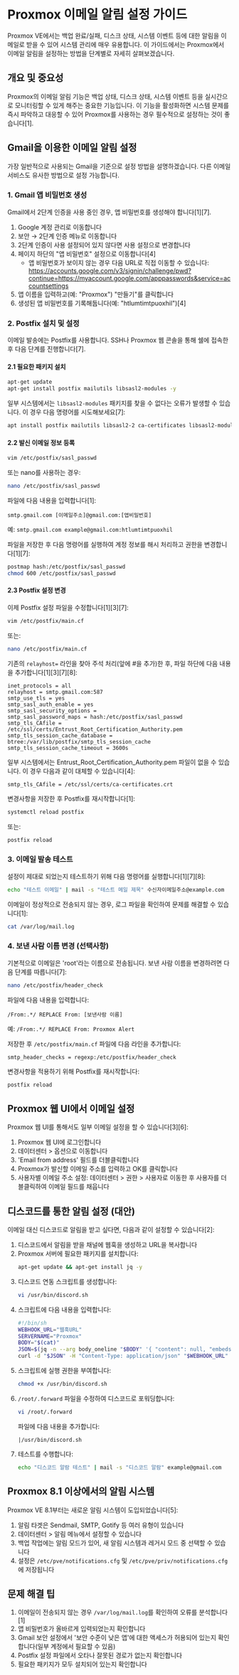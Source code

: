 # Proxmox 이메일 알림 설정 가이드

Proxmox VE에서는 백업 완료/실패, 디스크 상태, 시스템 이벤트 등에 대한 알림을 이메일로 받을 수 있어 시스템 관리에 매우 유용합니다. 이 가이드에서는 Proxmox에서 이메일 알림을 설정하는 방법을 단계별로 자세히 살펴보겠습니다.

## 개요 및 중요성

Proxmox의 이메일 알림 기능은 백업 상태, 디스크 상태, 시스템 이벤트 등을 실시간으로 모니터링할 수 있게 해주는 중요한 기능입니다. 이 기능을 활성화하면 시스템 문제를 즉시 파악하고 대응할 수 있어 Proxmox를 사용하는 경우 필수적으로 설정하는 것이 좋습니다[1].

## Gmail을 이용한 이메일 알림 설정

가장 일반적으로 사용되는 Gmail을 기준으로 설정 방법을 설명하겠습니다. 다른 이메일 서비스도 유사한 방법으로 설정 가능합니다.

### 1. Gmail 앱 비밀번호 생성

Gmail에서 2단계 인증을 사용 중인 경우, 앱 비밀번호를 생성해야 합니다[1][7].

1. Google 계정 관리로 이동합니다
2. 보안 → 2단계 인증 메뉴로 이동합니다
3. 2단계 인증이 사용 설정되어 있지 않다면 사용 설정으로 변경합니다
4. 페이지 하단의 "앱 비밀번호" 설정으로 이동합니다[4]
   - 앱 비밀번호가 보이지 않는 경우 다음 URL로 직접 이동할 수 있습니다: https://accounts.google.com/v3/signin/challenge/pwd?continue=https://myaccount.google.com/apppasswords&service=accountsettings
5. 앱 이름을 입력하고(예: "Proxmox") "만들기"를 클릭합니다
6. 생성된 앱 비밀번호를 기록해둡니다(예: "htlumtimtpuoxhil")[4]

### 2. Postfix 설치 및 설정

이메일 발송에는 Postfix를 사용합니다. SSH나 Proxmox 웹 콘솔을 통해 쉘에 접속한 후 다음 단계를 진행합니다[7].

#### 2.1 필요한 패키지 설치

```bash
apt-get update
apt-get install postfix mailutils libsasl2-modules -y
```

일부 시스템에서는 `libsasl2-modules` 패키지를 찾을 수 없다는 오류가 발생할 수 있습니다. 이 경우 다음 명령어를 시도해보세요[7]:

```bash
apt install postfix mailutils libsasl2-2 ca-certificates libsasl2-modules
```

#### 2.2 발신 이메일 정보 등록

```bash
vim /etc/postfix/sasl_passwd
```
또는 nano를 사용하는 경우:
```bash
nano /etc/postfix/sasl_passwd
```

파일에 다음 내용을 입력합니다[1]:

```
smtp.gmail.com [이메일주소]@gmail.com:[앱비밀번호]
```

예: `smtp.gmail.com example@gmail.com:htlumtimtpuoxhil`

파일을 저장한 후 다음 명령어를 실행하여 계정 정보를 해시 처리하고 권한을 변경합니다[1][7]:

```bash
postmap hash:/etc/postfix/sasl_passwd
chmod 600 /etc/postfix/sasl_passwd
```

#### 2.3 Postfix 설정 변경

이제 Postfix 설정 파일을 수정합니다[1][3][7]:

```bash
vim /etc/postfix/main.cf
```
또는:
```bash
nano /etc/postfix/main.cf
```

기존의 `relayhost=` 라인을 찾아 주석 처리(앞에 #을 추가)한 후, 파일 하단에 다음 내용을 추가합니다[1][3][7][8]:

```
inet_protocols = all
relayhost = smtp.gmail.com:587
smtp_use_tls = yes
smtp_sasl_auth_enable = yes
smtp_sasl_security_options =
smtp_sasl_password_maps = hash:/etc/postfix/sasl_passwd
smtp_tls_CAfile = /etc/ssl/certs/Entrust_Root_Certification_Authority.pem
smtp_tls_session_cache_database = btree:/var/lib/postfix/smtp_tls_session_cache
smtp_tls_session_cache_timeout = 3600s
```

일부 시스템에서는 Entrust_Root_Certification_Authority.pem 파일이 없을 수 있습니다. 이 경우 다음과 같이 대체할 수 있습니다[4]:

```
smtp_tls_CAfile = /etc/ssl/certs/ca-certificates.crt
```

변경사항을 저장한 후 Postfix를 재시작합니다[1]:

```bash
systemctl reload postfix
```
또는:
```bash
postfix reload
```

### 3. 이메일 발송 테스트

설정이 제대로 되었는지 테스트하기 위해 다음 명령어를 실행합니다[1][7][8]:

```bash
echo "테스트 이메일" | mail -s "테스트 메일 제목" 수신자이메일주소@example.com
```

이메일이 정상적으로 전송되지 않는 경우, 로그 파일을 확인하여 문제를 해결할 수 있습니다[1]:

```bash
cat /var/log/mail.log
```

### 4. 보낸 사람 이름 변경 (선택사항)

기본적으로 이메일은 'root'라는 이름으로 전송됩니다. 보낸 사람 이름을 변경하려면 다음 단계를 따릅니다[7]:

```bash
nano /etc/postfix/header_check
```

파일에 다음 내용을 입력합니다:

```
/From:.*/ REPLACE From: [보낸사람 이름] 
```

예: `/From:.*/ REPLACE From: Proxmox Alert `

저장한 후 `/etc/postfix/main.cf` 파일에 다음 라인을 추가합니다:

```
smtp_header_checks = regexp:/etc/postfix/header_check
```

변경사항을 적용하기 위해 Postfix를 재시작합니다:

```bash
postfix reload
```

## Proxmox 웹 UI에서 이메일 설정

Proxmox 웹 UI를 통해서도 일부 이메일 설정을 할 수 있습니다[3][6]:

1. Proxmox 웹 UI에 로그인합니다
2. 데이터센터 > 옵션으로 이동합니다
3. 'Email from address' 필드를 더블클릭합니다
4. Proxmox가 발신할 이메일 주소를 입력하고 OK를 클릭합니다
5. 사용자별 이메일 주소 설정: 데이터센터 > 권한 > 사용자로 이동한 후 사용자를 더블클릭하여 이메일 필드를 채웁니다

## 디스코드를 통한 알림 설정 (대안)

이메일 대신 디스코드로 알림을 받고 싶다면, 다음과 같이 설정할 수 있습니다[2]:

1. 디스코드에서 알림을 받을 채널에 웹훅을 생성하고 URL을 복사합니다
2. Proxmox 서버에 필요한 패키지를 설치합니다:
   ```bash
   apt-get update && apt-get install jq -y
   ```
3. 디스코드 연동 스크립트를 생성합니다:
   ```bash
   vi /usr/bin/discord.sh
   ```
4. 스크립트에 다음 내용을 입력합니다:
   ```bash
   #!/bin/sh
   WEBHOOK_URL="웹훅URL"
   SERVERNAME="Proxmox"
   BODY="$(cat)"
   JSON=$(jq -n --arg body_oneline "$BODY" '{ "content": null, "embeds": [ { "title": "Proxmox", "description": $body_oneline } ] }')
   curl -d "$JSON" -H "Content-Type: application/json" "$WEBHOOK_URL"
   ```
5. 스크립트에 실행 권한을 부여합니다:
   ```bash
   chmod +x /usr/bin/discord.sh
   ```
6. `/root/.forward` 파일을 수정하여 디스코드로 포워딩합니다:
   ```bash
   vi /root/.forward
   ```
   파일에 다음 내용을 추가합니다:
   ```
   |/usr/bin/discord.sh
   ```
7. 테스트를 수행합니다:
   ```bash
   echo "디스코드 알람 테스트" | mail -s "디스코드 알람" example@gmail.com
   ```

## Proxmox 8.1 이상에서의 알림 시스템

Proxmox VE 8.1부터는 새로운 알림 시스템이 도입되었습니다[5]:

1. 알림 타겟은 Sendmail, SMTP, Gotify 등 여러 유형이 있습니다
2. 데이터센터 > 알림 메뉴에서 설정할 수 있습니다
3. 백업 작업에는 알림 모드가 있어, 새 알림 시스템과 레거시 모드 중 선택할 수 있습니다
4. 설정은 `/etc/pve/notifications.cfg` 및 `/etc/pve/priv/notifications.cfg`에 저장됩니다

## 문제 해결 팁

1. 이메일이 전송되지 않는 경우 `/var/log/mail.log`를 확인하여 오류를 분석합니다[1]
2. 앱 비밀번호가 올바르게 입력되었는지 확인합니다
3. Gmail 보안 설정에서 '보안 수준이 낮은 앱'에 대한 액세스가 허용되어 있는지 확인합니다(일부 계정에서 필요할 수 있음)
4. Postfix 설정 파일에서 오타나 잘못된 경로가 없는지 확인합니다
5. 필요한 패키지가 모두 설치되어 있는지 확인합니다
